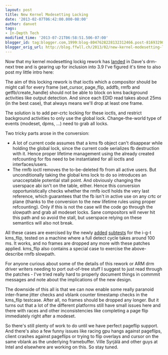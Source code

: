 ```yaml
---
layout: post
title: New Kernel Modesetting Locking
date: '2013-02-07T06:42:00.000-08:00'
author: danvet
tags:
- In-Depth Tech
modified_time: '2013-07-21T06:58:51.506-07:00'
blogger_id: tag:blogger.com,1999:blog-8047628228132312466.post-816932904033519461
blogger_orig_url: http://blog.ffwll.ch/2013/02/new-kernel-modesetting-locking.html
---
```


<p>Now that my kernel modesetting lockig rework has <a href="http://cgit.freedesktop.org/~airlied/linux/commit/?h=drm-next&amp;id=735dc0d1e29329ff34ec97f66e130cce481c9607">landed</a> in Dave's drm-next tree and is gearing up for inclusion into 3.9 I've figured it's time to also post my little intro here: </p><p>The aim of this locking rework is that ioctls which a compositor should be might call for every frame (set_cursor, page_flip, addfb, rmfb and getfb/create_handle) should not be able to block on kms background activities like output detection. And since each EDID read takes about 25ms (in the best case), that always means we'll drop at least one frame. </p><p>The solution is to add per-crtc locking for these ioctls, and restrict background activities to only use the global lock. Change-the-world type of events (modeset, dpms, ...) need to grab all locks. </p><a name='more'></a><p>Two tricky parts arose in the conversion: </p><p><ul><li>A lot of current code assumes that a kms fb object can't disappear while holding the global lock, since the current code serializes fb destruction with it. Hence proper lifetime management using the already created refcounting for fbs need to be instantiated for all ioctls and interfaces/users. </li><li>The rmfb ioctl removes the to-be-deleted fb from all active users. But unconditionally taking the global kms lock to do so introduces an unacceptable potential stall point. And obviously changing the userspace abi isn't on the table, either. Hence this conversion opportunistically checks whether the rmfb ioctl holds the very last reference, which guarantees that the fb isn't in active use on any crtc or plane (thanks to the conversion to the new lifetime rules using proper refcounting). Only if this is not the case will the code go through the slowpath and grab all modeset locks. Sane compositors will never hit this path and so avoid the stall, but userspace relying on these semantics will also not break.  </li></ul></p><p>All these cases are exercised by the newly <a href="http://cgit.freedesktop.org/xorg/app/intel-gpu-tools/commit/?id=f56384c2c0264989acae7b8c7efb5030a6c94caf">added</a> <a href="http://cgit.freedesktop.org/xorg/app/intel-gpu-tools/commit/?id=df41e1a6bbe75f047e83bb543e0b0564ed10862b">subtests</a> for the i-g-t kms_flip, tested on a machine where a full detect cycle takes around 100 ms. It works, and no frames are dropped any more with these patches applied. kms_flip also contains a special case to exercise the above-describe rmfb slowpath. </p> <p>For anyone curious about some of the details of this rework or ARM drm driver writers needing to port out-of-tree stuff I suggest to just read through the patches - I've tried really hard to properly document things in commmit messages and note about the implications of the new design. </p> <p>The downside of this all is that we can now enable some really paranoid inter-frame jitter checks and vblank counter timestamp checks in the kms_flip testcase. After all, no frames should be dropped any longer. But it turns out that a lot of the different platforms still have small issues here and there with races and other inconsistencies like completing a page flip immediately right after a modeset. </p> <p>So there's still plenty of work to do until we have perfect pageflip support. And there's also a few funny issues like racing gpu hangs against pageflips, client crashes against pageflips or trying to flip overlays and cursor on the same vblank as the underlying framebuffer. Ville Syrjälä and other guys at Intel and elsewhere are working on this. So stay tuned. </p>